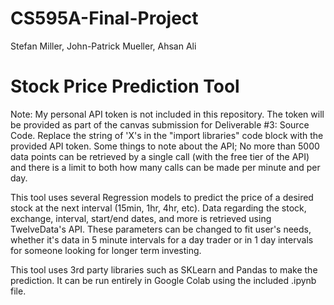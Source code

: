 # CS595A-Final-Project
Stefan Miller, John-Patrick Mueller, Ahsan Ali

# Stock Price Prediction Tool
Note: My personal API token is not included in this repository.  The token will be provided as part of the canvas submission for Deliverable #3: Source Code.  Replace the string of 'X's in the "import libraries" code block with the provided API token.  Some things to note about the API; No more than 5000 data points can be retrieved by a single call (with the free tier of the API) and there is a limit to both how many calls can be made per minute and per day.

This tool uses several Regression models to predict the price of a desired stock at the next interval (15min, 1hr, 4hr, etc).  Data regarding the stock, exchange, interval, start/end dates, and more is retrieved using TwelveData's API.  These parameters can be changed to fit user's needs, whether it's data in 5 minute intervals for a day trader or in 1 day intervals for someone looking for longer term investing.

This tool uses 3rd party libraries such as SKLearn and Pandas to make the prediction.  It can be run entirely in Google Colab using the included .ipynb file.
